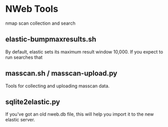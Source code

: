 NWeb Tools
==========

nmap scan collection and search

elastic-bumpmaxresults.sh
-------------------------

By default, elastic sets its maximum result window 10,000.  If you expect to run searches that 

masscan.sh / masscan-upload.py
------------------------------

Tools for collecting and uploading masscan data.

sqlite2elastic.py
-----------------

If you've got an old nweb.db file, this will help you import it to the new elastic server.
